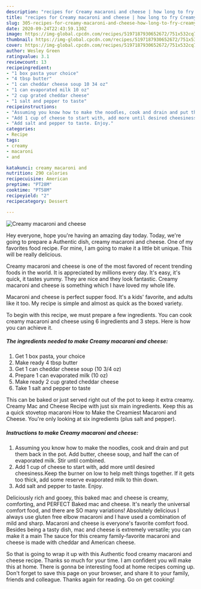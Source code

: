 ```yaml
---
description: "recipes for Creamy macaroni and cheese | how long to fry Creamy macaroni and cheese"
title: "recipes for Creamy macaroni and cheese | how long to fry Creamy macaroni and cheese"
slug: 305-recipes-for-creamy-macaroni-and-cheese-how-long-to-fry-creamy-macaroni-and-cheese
date: 2020-09-24T22:43:59.130Z
image: https://img-global.cpcdn.com/recipes/5197187930652672/751x532cq70/creamy-macaroni-and-cheese-recipe-main-photo.jpg
thumbnail: https://img-global.cpcdn.com/recipes/5197187930652672/751x532cq70/creamy-macaroni-and-cheese-recipe-main-photo.jpg
cover: https://img-global.cpcdn.com/recipes/5197187930652672/751x532cq70/creamy-macaroni-and-cheese-recipe-main-photo.jpg
author: Wesley Green
ratingvalue: 3.1
reviewcount: 13
recipeingredient:
- "1 box pasta your choice"
- "4 tbsp butter"
- "1 can cheddar cheese soup 10 34 oz"
- "1 can evaporated milk 10 oz"
- "2 cup grated cheddar cheese"
- "1 salt and pepper to taste"
recipeinstructions:
- "Assuming you know how to make the noodles, cook and drain and put them back in the pot. Add butter, cheese soup, and half the can of evaporated milk. Stir until combined."
- "Add 1 cup of cheese to start with, add more until desired cheesiness.Keep the burner on low to help melt things together. If it gets too thick, add some reserve evaporated milk to thin down."
- "Add salt and pepper to taste. Enjoy."
categories:
- Recipe
tags:
- creamy
- macaroni
- and

katakunci: creamy macaroni and 
nutrition: 290 calories
recipecuisine: American
preptime: "PT28M"
cooktime: "PT58M"
recipeyield: "2"
recipecategory: Dessert

---
```



![Creamy macaroni and cheese](https://img-global.cpcdn.com/recipes/5197187930652672/751x532cq70/creamy-macaroni-and-cheese-recipe-main-photo.jpg)

Hey everyone, hope you're having an amazing day today. Today, we're going to prepare a Authentic dish, creamy macaroni and cheese. One of my favorites food recipe. For mine, I am going to make it a little bit unique. This will be really delicious.

Creamy macaroni and cheese is one of the most favored of recent trending foods in the world. It is appreciated by millions every day. It's easy, it's quick, it tastes yummy. They are nice and they look fantastic. Creamy macaroni and cheese is something which I have loved my whole life.

Macaroni and cheese is perfect supper food. It&#39;s a kids&#39; favorite, and adults like it too. My recipe is simple and almost as quick as the boxed variety.


To begin with this recipe, we must prepare a few ingredients. You can cook creamy macaroni and cheese using 6 ingredients and 3 steps. Here is how you can achieve it.

<!--inarticleads1-->

##### The ingredients needed to make Creamy macaroni and cheese:

1. Get 1 box pasta, your choice
1. Make ready 4 tbsp butter
1. Get 1 can cheddar cheese soup (10 3/4 oz)
1. Prepare 1 can evaporated milk (10 oz)
1. Make ready 2 cup grated cheddar cheese
1. Take 1 salt and pepper to taste


This can be baked or just served right out of the pot to keep it extra creamy. Creamy Mac and Cheese Recipe with just six main ingredients. Keep this as a quick stovetop macaroni How to Make the Creamiest Macaroni and Cheese. You&#39;re only looking at six ingredients (plus salt and pepper). 

<!--inarticleads2-->

##### Instructions to make Creamy macaroni and cheese:

1. Assuming you know how to make the noodles, cook and drain and put them back in the pot. Add butter, cheese soup, and half the can of evaporated milk. Stir until combined.
1. Add 1 cup of cheese to start with, add more until desired cheesiness.Keep the burner on low to help melt things together. If it gets too thick, add some reserve evaporated milk to thin down.
1. Add salt and pepper to taste. Enjoy.


Deliciously rich and gooey, this baked mac and cheese is creamy, comforting, and PERFECT Baked mac and cheese. It&#39;s nearly the universal comfort food, and there are SO many variations! Absolutely delicious I always use gluten free elbow macaroni and I have used a combination of mild and sharp. Macaroni and cheese is everyone&#39;s favorite comfort food. Besides being a tasty dish, mac and cheese is extremely versatile; you can make it a main The sauce for this creamy family-favorite macaroni and cheese is made with cheddar and American cheese. 

So that is going to wrap it up with this Authentic food creamy macaroni and cheese recipe. Thanks so much for your time. I am confident you will make this at home. There is gonna be interesting food at home recipes coming up. Don't forget to save this page on your browser, and share it to your family, friends and colleague. Thanks again for reading. Go on get cooking!
